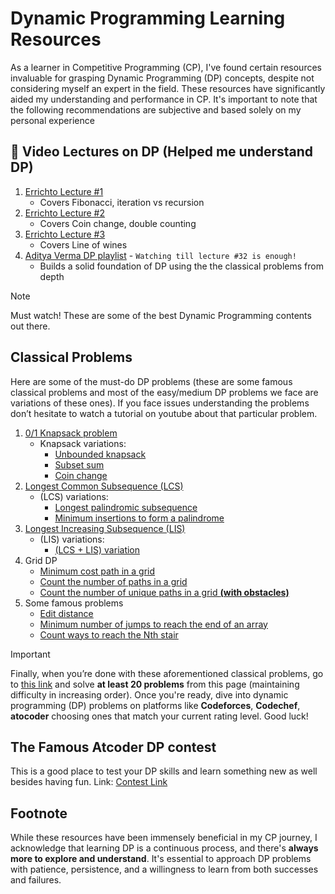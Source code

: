 # Dynamic Programming Learning Resources

As a learner in Competitive Programming (CP), I've found certain resources invaluable for grasping Dynamic Programming (DP) concepts, despite not considering myself an expert in the field. These resources have significantly aided my understanding and performance in CP. It's important to note that the following recommendations are subjective and based solely on my personal experience

## 🔗 Video Lectures on DP (Helped me understand DP)

1. [Errichto Lecture #1](https://www.youtube.com/watch?v=YBSt1jYwVfU&t=21s)
      - Covers Fibonacci, iteration vs recursion
3. [Errichto Lecture #2](https://www.youtube.com/watch?v=1mtvm2ubHCY)
      - Covers Coin change, double counting 
5. [Errichto Lecture #3](https://www.youtube.com/watch?v=pwpOC1dph6U)
      - Covers Line of wines
7. [Aditya Verma DP playlist](https://www.youtube.com/watch?v=nqowUJzG-iM&list=PL_z_8CaSLPWekqhdCPmFohncHwz8TY2Go) - `Watching till lecture #32 is enough!`
      - Builds a solid foundation of DP using the the classical problems from depth 


> [!NOTE]
> Must watch! These are some of the best Dynamic Programming contents out there.

## Classical Problems

Here are some of the must-do DP problems (these are some famous classical problems and most of the easy/medium DP problems we face are variations of these ones). If you face issues understanding the problems don’t hesitate to watch a tutorial on youtube about that particular problem.

1. [0/1 Knapsack problem](https://www.geeksforgeeks.org/0-1-knapsack-problem-dp-10/)
   - Knapsack variations:
     - [Unbounded knapsack](https://www.geeksforgeeks.org/unbounded-knapsack-repetition-items-allowed/)
     - [Subset sum](https://www.geeksforgeeks.org/subset-sum-problem-dp-25/)
     - [Coin change](https://www.geeksforgeeks.org/coin-change-dp-7/)
2. [Longest Common Subsequence (LCS)](https://www.geeksforgeeks.org/longest-common-subsequence-dp-4/)
   - (LCS) variations:
     - [Longest palindromic subsequence](https://www.geeksforgeeks.org/dynamic-programming-set-12-longest-palindromic-subsequence/)
     - [Minimum insertions to form a palindrome](https://www.geeksforgeeks.org/minimum-insertions-to-form-a-palindrome-dp-28/)
3. [Longest Increasing Subsequence (LIS)](https://www.geeksforgeeks.org/longest-increasing-subsequence-dp-3/)
   - (LIS) variations:
     - [(LCS + LIS) variation](https://www.geeksforgeeks.org/longest-common-increasing-subsequence-lcs-lis/)
4. Grid DP
   - [Minimum cost path in a grid](https://www.geeksforgeeks.org/min-cost-path-dp-6/)
   - [Count the number of paths in a grid](https://www.geeksforgeeks.org/count-possible-paths-top-left-bottom-right-nxm-matrix/)
   - [Count the number of unique paths in a grid **(with obstacles)**](https://www.geeksforgeeks.org/unique-paths-in-a-grid-with-obstacles/)
5. Some famous problems
   - [Edit distance](https://www.geeksforgeeks.org/edit-distance-dp-5/)
   - [Minimum number of jumps to reach the end of an array](https://www.geeksforgeeks.org/minimum-number-of-jumps-to-reach-end-of-a-given-array/)
   - [Count ways to reach the Nth stair](https://www.geeksforgeeks.org/count-ways-reach-nth-stair-using-step-1-2-3/)

> [!IMPORTANT]
> Finally, when you’re done with these aforementioned classical problems, go to [this link](https://www.spoj.com/problems/tag/dynamic-programming) and solve **at least 20 problems** from this page (maintaining difficulty in increasing order). Once you're ready, dive into dynamic programming (DP) problems on platforms like **Codeforces**, **Codechef**, **atocoder** choosing ones that match your current rating level. Good luck!

## The Famous Atcoder DP contest
This is a good place to test your DP skills and learn something new as well besides having fun. 
Link: [Contest Link](https://atcoder.jp/contests/dp/tasks)

## Footnote

While these resources have been immensely beneficial in my CP journey, I acknowledge that learning DP is a continuous process, and there's **always more to explore and understand**. It's essential to approach DP problems with patience, persistence, and a willingness to learn from both successes and failures.

